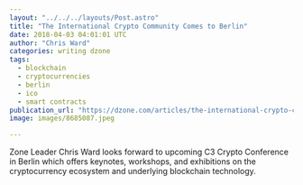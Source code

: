 ```yaml
---
layout: "../../../layouts/Post.astro"
title: "The International Crypto Community Comes to Berlin"
date: 2018-04-03 04:01:01 UTC
author: "Chris Ward"
categories: writing dzone
tags:
  - blockchain
  - cryptocurrencies
  - berlin
  - ico
  - smart contracts
publication_url: "https://dzone.com/articles/the-international-crypto-community-comes-to-berlin"
image: images/8685087.jpeg

---
```

Zone Leader Chris Ward looks forward to upcoming C3 Crypto Conference in Berlin which offers keynotes, workshops, and exhibitions on the cryptocurrency ecosystem and underlying blockchain technology.

